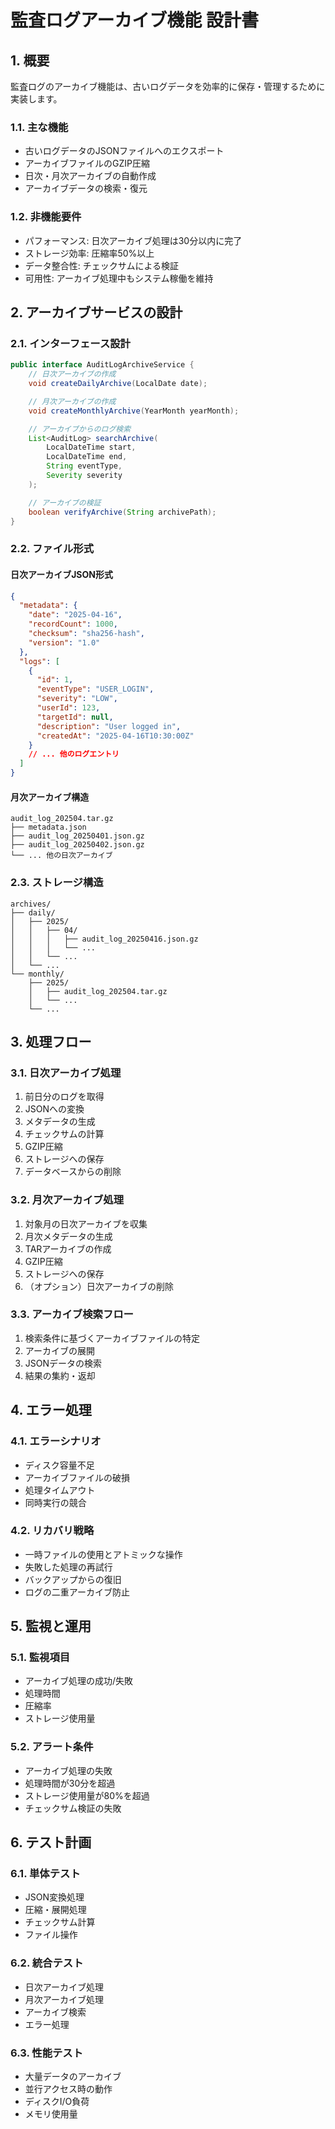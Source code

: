 # 監査ログアーカイブ機能 設計書

## 1. 概要

監査ログのアーカイブ機能は、古いログデータを効率的に保存・管理するために実装します。

### 1.1. 主な機能
- 古いログデータのJSONファイルへのエクスポート
- アーカイブファイルのGZIP圧縮
- 日次・月次アーカイブの自動作成
- アーカイブデータの検索・復元

### 1.2. 非機能要件
- パフォーマンス: 日次アーカイブ処理は30分以内に完了
- ストレージ効率: 圧縮率50%以上
- データ整合性: チェックサムによる検証
- 可用性: アーカイブ処理中もシステム稼働を維持

## 2. アーカイブサービスの設計

### 2.1. インターフェース設計
```java
public interface AuditLogArchiveService {
    // 日次アーカイブの作成
    void createDailyArchive(LocalDate date);

    // 月次アーカイブの作成
    void createMonthlyArchive(YearMonth yearMonth);

    // アーカイブからのログ検索
    List<AuditLog> searchArchive(
        LocalDateTime start,
        LocalDateTime end,
        String eventType,
        Severity severity
    );

    // アーカイブの検証
    boolean verifyArchive(String archivePath);
}
```

### 2.2. ファイル形式

#### 日次アーカイブJSON形式
```json
{
  "metadata": {
    "date": "2025-04-16",
    "recordCount": 1000,
    "checksum": "sha256-hash",
    "version": "1.0"
  },
  "logs": [
    {
      "id": 1,
      "eventType": "USER_LOGIN",
      "severity": "LOW",
      "userId": 123,
      "targetId": null,
      "description": "User logged in",
      "createdAt": "2025-04-16T10:30:00Z"
    }
    // ... 他のログエントリ
  ]
}
```

#### 月次アーカイブ構造
```
audit_log_202504.tar.gz
├── metadata.json
├── audit_log_20250401.json.gz
├── audit_log_20250402.json.gz
└── ... 他の日次アーカイブ
```

### 2.3. ストレージ構造
```
archives/
├── daily/
│   ├── 2025/
│   │   ├── 04/
│   │   │   ├── audit_log_20250416.json.gz
│   │   │   └── ...
│   │   └── ...
│   └── ...
└── monthly/
    ├── 2025/
    │   ├── audit_log_202504.tar.gz
    │   └── ...
    └── ...
```

## 3. 処理フロー

### 3.1. 日次アーカイブ処理
1. 前日分のログを取得
2. JSONへの変換
3. メタデータの生成
4. チェックサムの計算
5. GZIP圧縮
6. ストレージへの保存
7. データベースからの削除

### 3.2. 月次アーカイブ処理
1. 対象月の日次アーカイブを収集
2. 月次メタデータの生成
3. TARアーカイブの作成
4. GZIP圧縮
5. ストレージへの保存
6. （オプション）日次アーカイブの削除

### 3.3. アーカイブ検索フロー
1. 検索条件に基づくアーカイブファイルの特定
2. アーカイブの展開
3. JSONデータの検索
4. 結果の集約・返却

## 4. エラー処理

### 4.1. エラーシナリオ
- ディスク容量不足
- アーカイブファイルの破損
- 処理タイムアウト
- 同時実行の競合

### 4.2. リカバリ戦略
- 一時ファイルの使用とアトミックな操作
- 失敗した処理の再試行
- バックアップからの復旧
- ログの二重アーカイブ防止

## 5. 監視と運用

### 5.1. 監視項目
- アーカイブ処理の成功/失敗
- 処理時間
- 圧縮率
- ストレージ使用量

### 5.2. アラート条件
- アーカイブ処理の失敗
- 処理時間が30分を超過
- ストレージ使用量が80%を超過
- チェックサム検証の失敗

## 6. テスト計画

### 6.1. 単体テスト
- JSON変換処理
- 圧縮・展開処理
- チェックサム計算
- ファイル操作

### 6.2. 統合テスト
- 日次アーカイブ処理
- 月次アーカイブ処理
- アーカイブ検索
- エラー処理

### 6.3. 性能テスト
- 大量データのアーカイブ
- 並行アクセス時の動作
- ディスクI/O負荷
- メモリ使用量